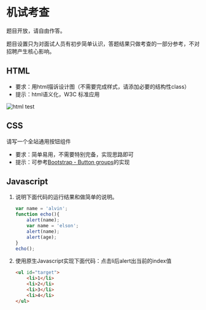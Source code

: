 # 机试考查

题目开放，请自由作答。

题目设置只为对面试人员有初步简单认识，答题结果只做考查的一部分参考，不对招聘产生核心影响。

## HTML

* 要求：用html描诉设计图（不需要完成样式，请添加必要的结构性class）
* 提示：html语义化，W3C 标准应用

![html test](https://coursenetworking.atlassian.net/secure/attachment/16115/gradebook-item.png)

## CSS

请写一个全站通用按钮组件

* 要求：简单易用，不需要特别完备，实现思路即可
* 提示：可参考[Bootstrap - Button groups](http://getbootstrap.com/2.3.2/components.html#buttonGroups)的实现

## Javascript

1. 说明下面代码的运行结果和做简单的说明。

    ```javascript
    var name = 'alvin';
    function echo(){
        alert(name);
        var name = 'elson';
        alert(name);
        alert(age);
    }
    echo();
    ```

2. 使用原生Javascript实现下面代码：点击li后alert出当前的index值

    ```html
    <ul id="target">
        <li>1</li>
        <li>2</li>
        <li>3</li>
        <li>4</li>
    </ul>
    ```
